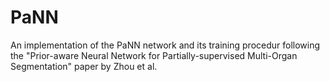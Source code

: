 # PaNN

An implementation of the PaNN network and its training procedur following the "Prior-aware Neural Network for Partially-supervised Multi-Organ Segmentation" paper by Zhou et al.

